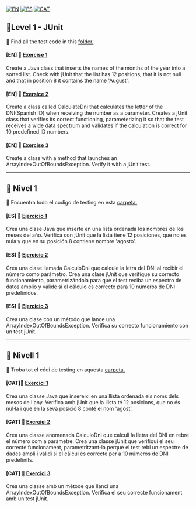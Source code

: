 [![EN](https://img.shields.io/badge/EN-blue.svg)](#eng)
[![ES](https://img.shields.io/badge/ES-red.svg)](#es)
[![CAT](https://img.shields.io/badge/CAT-yellow.svg)](#cat)

<a name="eng"></a>
🌟Level 1 - JUnit
-

:file_folder: Find all the test code in this [folder.](https://github.com/ariamdev/IT-ACADEMY-SPRINT-1/tree/main/SPRINT1/Tasca%20S1%2004%20Testing/Test)

#### [EN] 📍 [Exercise 1](https://github.com/ariamdev/IT-ACADEMY-SPRINT-1/tree/main/SPRINT1/Tasca%20S1%2004%20Testing/Nivell%201/n1exercici1)

Create a Java class that inserts the names of the months of the year into a sorted list.
Check with jUnit that the list has 12 positions, that it is not null and that in position 8 it contains the name 'August'.

#### [EN] 📍 [Exersice 2](https://github.com/ariamdev/IT-ACADEMY-SPRINT-1/tree/main/SPRINT1/Tasca%20S1%2004%20Testing/Nivell%201/n1exercici2)

Create a class called CalculateDni that calculates the letter of the DNI(Spanish ID) when receiving the number as a parameter.
Creates a jUnit class that verifies its correct functioning, parameterizing it so that the test receives a 
wide data spectrum and validates if the calculation is correct for 10 predefined ID numbers.

#### [EN] 📍 [Exercise 3](https://github.com/ariamdev/IT-ACADEMY-SPRINT-1/tree/main/SPRINT1/Tasca%20S1%2004%20Testing/Nivell%201/n1exercici3)

Create a class with a method that launches an ArrayIndexOutOfBoundsException.
Verify it with a jUnit test.

---

<a name="es"></a>
:star2: Nivel 1
-

:file_folder: Encuentra todo el codigo de testing en esta [carpeta.](https://github.com/ariamdev/IT-ACADEMY-SPRINT-1/tree/main/SPRINT1/Tasca%20S1%2004%20Testing/Test)


#### [ES] 📍 [Ejercicio 1](https://github.com/ariamdev/IT-ACADEMY-SPRINT-1/tree/main/SPRINT1/Tasca%20S1%2004%20Testing/Nivell%201/n1exercici1)

Crea una clase Java que inserte en una lista ordenada los nombres de los meses del año.
Verifica con jUnit que la lista tiene 12 posiciones, que no es nula y que en su posición 8 contiene nombre 'agosto'.

#### [ES] 📍 [Ejercicio 2](https://github.com/ariamdev/IT-ACADEMY-SPRINT-1/tree/main/SPRINT1/Tasca%20S1%2004%20Testing/Nivell%201/n1exercici2)

Crea una clase llamada CalculoDni que calcule la letra del DNI al recibir el número como parámetro.
Crea una clase jUnit que verifique su correcto funcionamiento, 
parametrizándola para que el test reciba un espectro de datos amplio y valide si el cálculo es correcto para 10 números de DNI predefinidos.

#### [ES] 📍 [Ejercicio 3](https://github.com/ariamdev/IT-ACADEMY-SPRINT-1/tree/main/SPRINT1/Tasca%20S1%2004%20Testing/Nivell%201/n1exercici3)

Crea una clase con un método que lance una ArrayIndexOutOfBoundsException.
Verifica su correcto funcionamiento con un test jUnit.

---

<a name="cat"></a>
:star2: Nivell 1
-

:file_folder: Troba tot el códi de testing en aquesta [carpeta.](https://github.com/ariamdev/IT-ACADEMY-SPRINT-1/tree/main/SPRINT1/Tasca%20S1%2004%20Testing/Test)


####  [CAT]📍 [Exercici 1](https://github.com/ariamdev/IT-ACADEMY-SPRINT-1/tree/main/SPRINT1/Tasca%20S1%2004%20Testing/Nivell%201/n1exercici1)


Crea una classe Java que insereixi en una llista ordenada els noms dels mesos de l'any.
Verifica amb jUnit que la llista té 12 posicions, que no és nul·la i que en la seva posició 8 conté el nom 'agost'.


#### [CAT] 📍 [Exercici 2](https://github.com/ariamdev/IT-ACADEMY-SPRINT-1/tree/main/SPRINT1/Tasca%20S1%2004%20Testing/Nivell%201/n1exercici2)

Crea una classe anomenada CalculoDni que calculi la lletra del DNI en rebre el número com a paràmetre.
Crea una classe jUnit que verifiqui el seu correcte funcionament, parametritzant-la perquè el test rebi un espectre de dades ampli i
validi si el càlcul és correcte per a 10 números de DNI predefinits.

#### [CAT] 📍 [Exercici 3](https://github.com/ariamdev/IT-ACADEMY-SPRINT-1/tree/main/SPRINT1/Tasca%20S1%2004%20Testing/Nivell%201/n1exercici3)

Crea una classe amb un mètode que llanci una ArrayIndexOutOfBoundsException.
Verifica el seu correcte funcionament amb un test jUnit.
